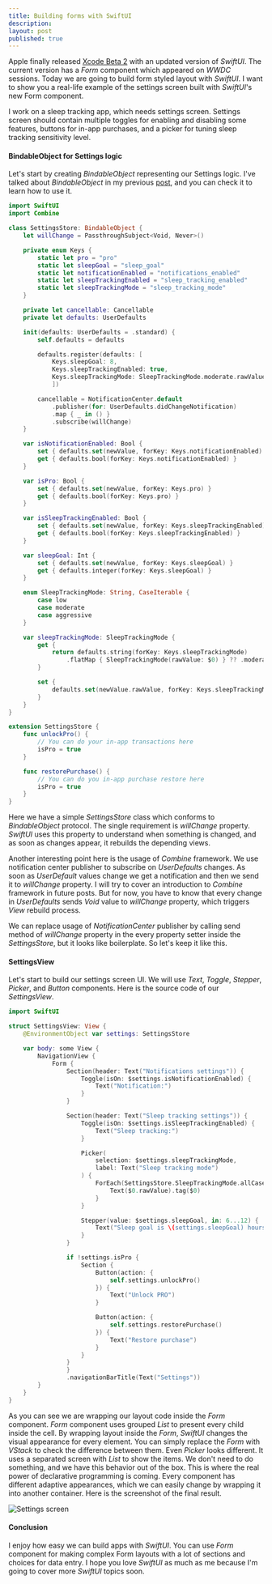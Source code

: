 ```yaml
---
title: Building forms with SwiftUI
description: 
layout: post
published: true
---
```


Apple finally released [Xcode Beta 2](http://developer.apple.com/download/) with an updated version of *SwiftUI*. The current version has a *Form* component which appeared on *WWDC* sessions. Today we are going to build form styled layout with *SwiftUI*. I want to show you a real-life example of the settings screen built with *SwiftUI*'s new Form component.

I work on a sleep tracking app, which needs settings screen. Settings screen should contain multiple toggles for enabling and disabling some features, buttons for in-app purchases, and a picker for tuning sleep tracking sensitivity level. 

#### BindableObject for Settings logic
Let's start by creating *BindableObject* representing our Settings logic. I've talked about *BindableObject* in my previous [post](/2019/06/12/understanding-property-wrappers-in-swiftui/), and you can check it to learn how to use it.

```swift
import SwiftUI
import Combine

class SettingsStore: BindableObject {
    let willChange = PassthroughSubject<Void, Never>()

    private enum Keys {
        static let pro = "pro"
        static let sleepGoal = "sleep_goal"
        static let notificationEnabled = "notifications_enabled"
        static let sleepTrackingEnabled = "sleep_tracking_enabled"
        static let sleepTrackingMode = "sleep_tracking_mode"
    }

    private let cancellable: Cancellable
    private let defaults: UserDefaults

    init(defaults: UserDefaults = .standard) {
        self.defaults = defaults

        defaults.register(defaults: [
            Keys.sleepGoal: 8,
            Keys.sleepTrackingEnabled: true,
            Keys.sleepTrackingMode: SleepTrackingMode.moderate.rawValue
            ])

        cancellable = NotificationCenter.default
            .publisher(for: UserDefaults.didChangeNotification)
            .map { _ in () }
            .subscribe(willChange)
    }

    var isNotificationEnabled: Bool {
        set { defaults.set(newValue, forKey: Keys.notificationEnabled) }
        get { defaults.bool(forKey: Keys.notificationEnabled) }
    }

    var isPro: Bool {
        set { defaults.set(newValue, forKey: Keys.pro) }
        get { defaults.bool(forKey: Keys.pro) }
    }

    var isSleepTrackingEnabled: Bool {
        set { defaults.set(newValue, forKey: Keys.sleepTrackingEnabled) }
        get { defaults.bool(forKey: Keys.sleepTrackingEnabled) }
    }

    var sleepGoal: Int {
        set { defaults.set(newValue, forKey: Keys.sleepGoal) }
        get { defaults.integer(forKey: Keys.sleepGoal) }
    }

    enum SleepTrackingMode: String, CaseIterable {
        case low
        case moderate
        case aggressive
    }

    var sleepTrackingMode: SleepTrackingMode {
        get {
            return defaults.string(forKey: Keys.sleepTrackingMode)
                .flatMap { SleepTrackingMode(rawValue: $0) } ?? .moderate
        }

        set {
            defaults.set(newValue.rawValue, forKey: Keys.sleepTrackingMode)
        }
    }
}

extension SettingsStore {
    func unlockPro() {
        // You can do your in-app transactions here
        isPro = true
    }

    func restorePurchase() {
        // You can do you in-app purchase restore here
        isPro = true
    }
}
```

Here we have a simple *SettingsStore* class which conforms to *BindableObject* protocol. The single requirement is *willChange* property. *SwiftUI* uses this property to understand when something is changed, and as soon as changes appear, it rebuilds the depending views.

Another interesting point here is the usage of *Combine* framework. We use notification center publisher to subscribe on *UserDefaults* changes. As soon as *UserDefault* values change we get a notification and then we send it to *willChange* property. I will try to cover an introduction to *Combine* framework in future posts. But for now, you have to know that every change in *UserDefaults* sends *Void* value to *willChange* property, which triggers *View* rebuild process.

We can replace usage of *NotificationCenter* publisher by calling send method of *willChange* property in the every property setter inside the *SettingsStore*, but it looks like boilerplate. So let's keep it like this.

#### SettingsView
Let's start to build our settings screen UI. We will use *Text*, *Toggle*, *Stepper*, *Picker*, and *Button* components. Here is the source code of our *SettingsView*.

```swift
import SwiftUI

struct SettingsView: View {
    @EnvironmentObject var settings: SettingsStore

    var body: some View {
        NavigationView {
            Form {
                Section(header: Text("Notifications settings")) {
                    Toggle(isOn: $settings.isNotificationEnabled) {
                        Text("Notification:")
                    }
                }

                Section(header: Text("Sleep tracking settings")) {
                    Toggle(isOn: $settings.isSleepTrackingEnabled) {
                        Text("Sleep tracking:")
                    }

                    Picker(
                        selection: $settings.sleepTrackingMode,
                        label: Text("Sleep tracking mode")
                    ) {
                        ForEach(SettingsStore.SleepTrackingMode.allCases, id: \.self) {
                            Text($0.rawValue).tag($0)
                        }
                    }

                    Stepper(value: $settings.sleepGoal, in: 6...12) {
                        Text("Sleep goal is \(settings.sleepGoal) hours")
                    }
                }

                if !settings.isPro {
                    Section {
                        Button(action: {
                            self.settings.unlockPro()
                        }) {
                            Text("Unlock PRO")
                        }

                        Button(action: {
                            self.settings.restorePurchase()
                        }) {
                            Text("Restore purchase")
                        }
                    }
                }
                }
                .navigationBarTitle(Text("Settings"))
        }
    }
}
```

As you can see we are wrapping our layout code inside the *Form* component. *Form* component uses grouped *List* to present every child inside the cell. By wrapping layout inside the *Form*, *SwiftUI* changes the visual appearance for every element. You can simply replace the *Form* with *VStack* to check the difference between them. Even *Picker* looks different. It uses a separated screen with *List* to show the items. We don't need to do something, and we have this behavior out of the box. This is where the real power of declarative programming is coming. Every component has different adaptive appearances, which we can easily change by wrapping it into another container. Here is the screenshot of the final result.

![Settings screen](/public/settings.jpg)

#### Conclusion

I enjoy how easy we can build apps with *SwiftUI*. You can use *Form* component for making complex Form layouts with a lot of sections and choices for data entry. I hope you love *SwiftUI* as much as me because I'm going to cover more *SwiftUI* topics soon.